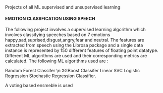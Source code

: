 Projects of all ML supervised and unsupervised learning

#### EMOTION CLASSFICATION USING SPEECH

The following project involves a supervised learning algorithm which involves classifying speeches based on 7 emotions happy,sad,suprised,disgust,angry,fear and neutral. The features are extracted from speech using the Librosa package and a single data instance is represented by 150 different features of floating point datatype. Different ML algorithms are used and their corresponding metrics are calculated. The following ML algorithms used are :

Random Forest Classifer \n
XGBoost Classifer
Linear SVC
Logistic Regression
Stochastic Regression Classifier.

A voting based ensmeble is used
